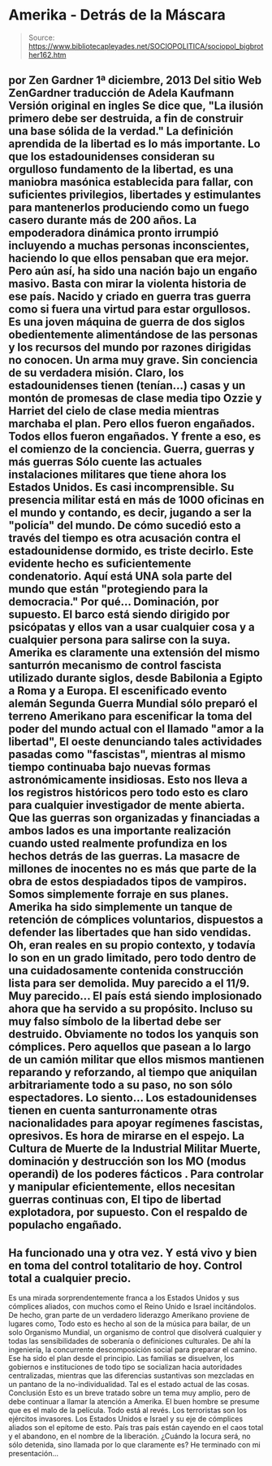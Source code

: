 # Amerika - Detrás de la Máscara

> Source: https://www.bibliotecapleyades.net/SOCIOPOLITICA/sociopol_bigbrother162.htm

por Zen Gardner
1ª diciembre, 2013
Del sitio Web ZenGardner
traducción de
Adela Kaufmann
Versión original en ingles
Se dice
que,
"La ilusión primero debe ser destruida, a fin de construir una base
sólida de la verdad."
La definición aprendida de la
libertad es lo más
importante.
Lo que los estadounidenses consideran su orgulloso fundamento de la
libertad, es una
maniobra masónica establecida
para fallar, con suficientes privilegios, libertades y estimulantes para
mantenerlos produciendo como un fuego casero durante más de 200 años.
La empoderadora dinámica pronto irrumpió incluyendo a muchas personas
inconscientes, haciendo lo que ellos pensaban que era mejor. Pero
aún así, ha sido una nación bajo un engaño masivo.
Basta con mirar la violenta historia de ese país. Nacido
y criado en guerra tras guerra como
si fuera una virtud para estar orgullosos. Es
una joven máquina de guerra de dos siglos obedientemente alimentándose de
las personas y los recursos del mundo por razones dirigidas no conocen. Un
arma muy grave. Sin conciencia de
su verdadera misión.
Claro, los estadounidenses tienen (tenían...) casas y un montón de promesas de
clase media tipo
Ozzie y Harriet
del cielo de clase media mientras marchaba
el plan. Pero ellos fueron
engañados. Todos ellos fueron
engañados.
Y frente a eso, es el comienzo de
la conciencia.
Guerra, guerras y más guerras
Sólo cuente las actuales instalaciones
militares que tiene ahora los Estados Unidos. Es
casi incomprensible.
Su
presencia militar está en más de 1000 oficinas en el mundo y contando, es
decir, jugando a ser la "policía" del mundo. De
cómo sucedió esto a través del tiempo es otra acusación contra
el estadounidense dormido, es triste decirlo.
Este evidente hecho es suficientemente condenatorio.
Aquí está UNA sola parte del mundo que están "protegiendo para la
democracia."
Por
qué...
Dominación, por supuesto.
El
barco está siendo dirigido por
psicópatas y
ellos van a usar cualquier cosa y a cualquier persona para salirse con la
suya. Amerika
es claramente una extensión del mismo santurrón mecanismo de control
fascista utilizado durante siglos, desde Babilonia a Egipto a Roma y
a Europa.
El
escenificado evento alemán Segunda Guerra Mundial sólo preparó el terreno
Amerikano para escenificar la toma del poder del mundo actual con el llamado
"amor a la libertad", El oeste denunciando tales actividades pasadas como
"fascistas", mientras al mismo tiempo continuaba bajo nuevas formas
astronómicamente insidiosas.
Esto nos lleva a los registros históricos pero todo esto es claro para
cualquier investigador de mente abierta. Que
las guerras son organizadas y financiadas a ambos lados es una importante
realización cuando usted realmente profundiza en los hechos detrás de las
guerras. La
masacre de millones de inocentes no es más que parte de la obra de estos
despiadados tipos de vampiros.
Somos simplemente forraje en sus planes.
Amerika ha sido simplemente un tanque de retención de cómplices voluntarios,
dispuestos a defender las libertades que han sido vendidas. Oh,
eran reales en su propio contexto, y todavía lo son en un grado limitado,
pero todo dentro de una cuidadosamente contenida construcción lista para ser
demolida.
Muy parecido a
el 11/9. Muy
parecido...
El
país está siendo implosionado ahora que ha servido a su propósito. Incluso
su muy falso símbolo de la libertad debe ser destruido.
Obviamente no todos los yanquis son cómplices. Pero
aquellos que pasean
a lo largo de un camión militar que
ellos mismos mantienen reparando y reforzando, al tiempo que aniquilan
arbitrariamente todo a su paso, no son sólo espectadores. Lo
siento...
Los estadounidenses tienen en cuenta santurronamente otras nacionalidades para apoyar regímenes fascistas, opresivos.
Es
hora de mirarse en el espejo.
La Cultura de Muerte de la Industrial Militar
Muerte, dominación y destrucción son los MO (modus
operandi) de
los poderes
fácticos .
Para controlar y manipular eficientemente, ellos necesitan guerras continuas
con,
El tipo de libertad explotadora, por supuesto.
Con
el respaldo de populacho engañado.
-
Ha funcionado una y otra vez. Y
está vivo y bien en toma del control totalitario de hoy. Control
total a cualquier precio.
-
Es una mirada sorprendentemente franca a los Estados Unidos y sus cómplices
aliados, con muchos como el Reino Unido e Israel incitándolos.
De hecho, gran parte de un verdadero liderazgo Amerikano proviene de lugares
como,
Todo esto es hecho al son de la música para bailar, de
un solo Organismo
Mundial,
un organismo de control que disolverá cualquier y todas las sensibilidades
de soberanía o definiciones culturales.
De ahí la ingeniería, la concurrente descomposición social para preparar el
camino.
Ese ha sido el plan desde el principio. Las
familias se disuelven, los gobiernos e instituciones de todo tipo se
socializan hacia autoridades centralizadas, mientras que las diferencias
sustantivas son mezcladas en un pantano de la no-individualidad.
Tal es el estado actual de las cosas.
Conclusión
Esto es un breve tratado sobre un tema muy amplio, pero de debe continuar a
llamar la atención a Amerika.
El
buen hombre se presume que es el malo de la película. Todo
está al
revés. Los
terroristas son los ejércitos invasores. Los
Estados Unidos e Israel y su eje de cómplices aliados son el epítome de
esto. País
tras país están cayendo en el caos total y el abandono, en el nombre de la
liberación.
¿Cuándo la locura será, no sólo detenida, sino llamada por lo que
claramente es?
He terminado con
mi presentación...
